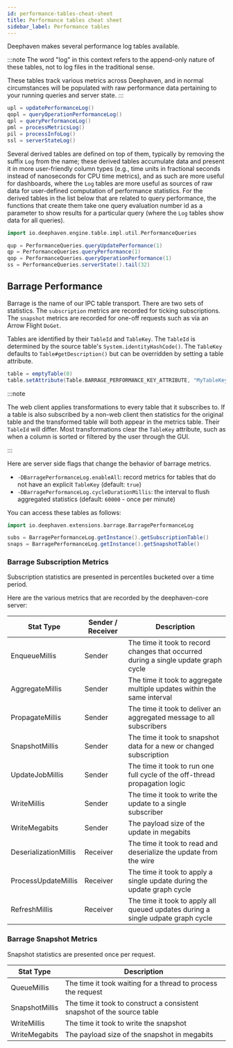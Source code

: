 ```yaml
---
id: performance-tables-cheat-sheet
title: Performance tables cheat sheet
sidebar_label: Performance tables
---
```


Deephaven makes several performance log tables available.

:::note
The word "log" in this context refers to the append-only nature of these tables, not to
log files in the traditional sense.

These tables track various metrics across Deephaven, and in normal
circumstances will be populated with raw performance data
pertaining to your running queries and server state.
:::

```groovy order=upl,qopl,qpl,pml,pil,ssl
upl = updatePerformanceLog()
qopl = queryOperationPerformanceLog()
qpl = queryPerformanceLog()
pml = processMetricsLog()
pil = processInfoLog()
ssl = serverStateLog()
```

Several derived tables are defined on top of them, typically by removing the suffix `Log` from the name; these derived tables
accumulate data and present it in more user-friendly column types (e.g., time units in fractional seconds instead of nanoseconds for
CPU time metrics), and as such are more useful for dashboards, where the `Log` tables are more useful as sources of raw data
for user-defined computation of performance statistics. For the derived tables in the list below that are related to query performance,
the functions that create them take one query evaluation number id as a parameter to show results for a particular query (where the `Log`
tables show data for all queries).

```groovy order=qup,qp,qop,ss
import io.deephaven.engine.table.impl.util.PerformanceQueries

qup = PerformanceQueries.queryUpdatePerformance(1)
qp = PerformanceQueries.queryPerformance(1)
qop = PerformanceQueries.queryOperationPerformance(1)
ss = PerformanceQueries.serverState().tail(32)
```

## Barrage Performance

Barrage is the name of our IPC table transport. There are two sets of statistics. The `subscription`
metrics are recorded for ticking subscriptions. The `snapshot` metrics are recorded for one-off
requests such as via an Arrow Flight `DoGet`.

Tables are identified by their `TableId` and `TableKey`. The `TableId` is determined by the source table's
`System.identityHashCode()`. The `TableKey` defaults to `Table#getDescription()` but can be overridden by setting a
table attribute.

```groovy order=null
table = emptyTable(0)
table.setAttribute(Table.BARRAGE_PERFORMANCE_KEY_ATTRIBUTE, "MyTableKey")
```

:::note

The web client applies transformations to every table that it subscribes to. If a table is also subscribed by a non-web
client then statistics for the original table and the transformed table will both appear in the metrics table. Their
`TableId` will differ. Most transformations clear the `TableKey` attribute, such as when a column is sorted or filtered
by the user through the GUI.

:::

Here are server side flags that change the behavior of barrage metrics.

- `-DBarragePerformanceLog.enableAll`: record metrics for tables that do not have an explicit `TableKey` (default: `true`)
- `-DBarragePerformanceLog.cycleDurationMillis`: the interval to flush aggregated statistics (default: `60000` - once per minute)

You can access these tables as follows:

```groovy order=subs,snaps
import io.deephaven.extensions.barrage.BarragePerformanceLog

subs = BarragePerformanceLog.getInstance().getSubscriptionTable()
snaps = BarragePerformanceLog.getInstance().getSnapshotTable()
```

### Barrage Subscription Metrics

Subscription statistics are presented in percentiles bucketed over a time period.

Here are the various metrics that are recorded by the deephaven-core server:

| Stat Type             | Sender / Receiver | Description                                                                         |
| --------------------- | ----------------- | ----------------------------------------------------------------------------------- |
| EnqueueMillis         | Sender            | The time it took to record changes that occurred during a single update graph cycle |
| AggregateMillis       | Sender            | The time it took to aggregate multiple updates within the same interval             |
| PropagateMillis       | Sender            | The time it took to deliver an aggregated message to all subscribers                |
| SnapshotMillis        | Sender            | The time it took to snapshot data for a new or changed subscription                 |
| UpdateJobMillis       | Sender            | The time it took to run one full cycle of the off-thread propagation logic          |
| WriteMillis           | Sender            | The time it took to write the update to a single subscriber                         |
| WriteMegabits         | Sender            | The payload size of the update in megabits                                          |
| DeserializationMillis | Receiver          | The time it took to read and deserialize the update from the wire                   |
| ProcessUpdateMillis   | Receiver          | The time it took to apply a single update during the update graph cycle             |
| RefreshMillis         | Receiver          | The time it took to apply all queued updates during a single udpate graph cycle     |

### Barrage Snapshot Metrics

Snapshot statistics are presented once per request.

| Stat Type      | Description                                                             |
| -------------- | ----------------------------------------------------------------------- |
| QueueMillis    | The time it took waiting for a thread to process the request            |
| SnapshotMillis | The time it took to construct a consistent snapshot of the source table |
| WriteMillis    | The time it took to write the snapshot                                  |
| WriteMegabits  | The payload size of the snapshot in megabits                            |
